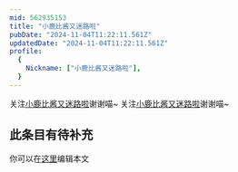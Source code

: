 ```yaml
---
mid: 562935153
title: "小鹿比酱又迷路啦"
pubDate: "2024-11-04T11:22:11.561Z"
updatedDate: "2024-11-04T11:22:11.561Z"
profile:
  {
    Nickname: ["小鹿比酱又迷路啦"],
  }
---
```


关注[小鹿比酱又迷路啦](https://space.bilibili.com/562935153)谢谢喵~ 关注[小鹿比酱又迷路啦](https://space.bilibili.com/562935153)谢谢喵~

## 此条目有待补充
你可以在[这里](https://github.com/Yuhanawa/VTuber.ICU-Content/edit/master/v/小鹿比酱又迷路啦/index.md)编辑本文
